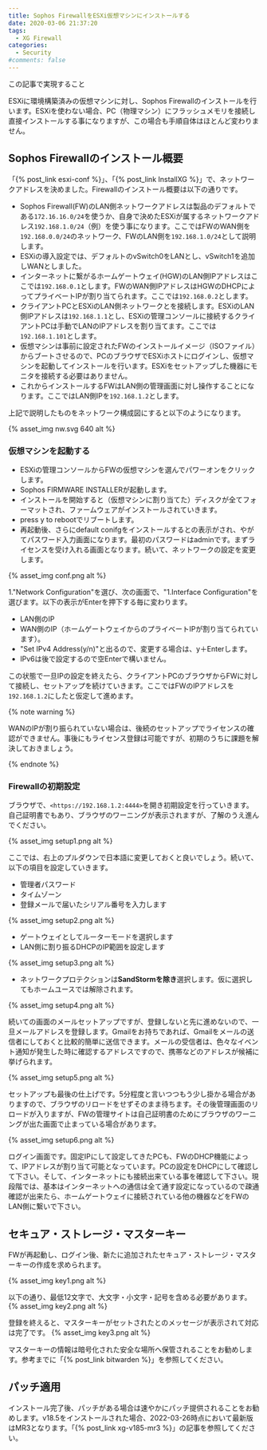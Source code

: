 ```yaml
---
title: Sophos FirewallをESXi仮想マシンにインストールする
date: 2020-03-06 21:37:20
tags:
  - XG Firewall
categories:
  - Security
#comments: false
---
```

<p class="onepoint">この記事で実現すること</p>
ESXiに環境構築済みの仮想マシンに対し、Sophos Firewallのインストールを行います。ESXiを使わない場合、PC（物理マシン）にフラッシュメモリを接続し直接インストールする事になりますが、この場合も手順自体はほとんど変わりません。

<!-- more -->

## Sophos Firewallのインストール概要

「{% post_link esxi-conf %}」、「{% post_link InstallXG %}」で、ネットワークアドレスを決めました。Firewallのインストール概要は以下の通りです。

- Sophos Firewall(FW)のLAN側ネットワークアドレスは製品のデフォルトである`172.16.16.0/24`を使うか、自身で決めたESXiが属するネットワークアドレス`192.168.1.0/24`（例）を使う事になります。ここではFWのWAN側を`192.168.0.0/24`のネットワーク、FWのLAN側を`192.168.1.0/24`として説明します。
- ESXiの導入設定では、デフォルトのvSwitch0をLANとし、vSwitch1を追加しWANとしました。
- インターネットに繋がるホームゲートウェイ(HGW)のLAN側IPアドレスはここでは`192.168.0.1`とします。FWのWAN側IPアドレスはHGWのDHCPによってプライベートIPが割り当てられます。ここでは`192.168.0.2`とします。
- クライアントPCとESXiのLAN側ネットワークとを接続します。ESXiのLAN側IPアドレスは`192.168.1.1`とし、ESXiの管理コンソールに接続するクライアントPCは手動でLANのIPアドレスを割り当てます。ここでは`192.168.1.101`とします。
- 仮想マシンは事前に設定されたFWのインストールイメージ（ISOファイル）からブートさせるので、PCのブラウザでESXiホストにログインし、仮想マシンを起動してインストールを行います。ESXiをセットアップした機器にモニタを接続する必要はありません。
- これからインストールするFWはLAN側の管理画面に対し操作することになります。ここではLAN側IPを`192.168.1.2`とします。

上記で説明したものをネットワーク構成図にすると以下のようになります。

{% asset_img nw.svg 640 alt %}

### 仮想マシンを起動する

- ESXiの管理コンソールからFWの仮想マシンを選んでパワーオンをクリックします。
- Sophos FIRMWARE INSTALLERが起動します。
- インストールを開始すると（仮想マシンに割り当てた）ディスクが全てフォーマットされ、ファームウェアがインストールされていきます。
- press y to rebootでリブートします。
- 再起動後、さらにdefault conifgをインストールするとの表示がされ、やがてパスワード入力画面になります。最初のパスワードはadminです。まずライセンスを受け入れる画面となります。続いて、ネットワークの設定を変更します。

{% asset_img conf.png alt %}

1."Network Configuration"を選び、次の画面で、"1.Interface Configuration"を選びます。以下の表示がEnterを押下する毎に変わります。

- LAN側のIP
- WAN側のIP（ホームゲートウェイからのプライベートIPが割り当てられています）。
- "Set IPv4 Address(y/n)"と出るので、変更する場合は、y＋Enterします。
- IPv6は後で設定するので空Enterで構いません。

この状態で一旦IPの設定を終えたら、クライアントPCのブラウザからFWに対して接続し、セットアップを続けていきます。ここではFWのIPアドレスを`192.168.1.2`にしたと仮定して進めます。

{% note warning %}

WANのIPが割り振られていない場合は、後続のセットアップでライセンスの確認ができません。事後にもライセンス登録は可能ですが、初期のうちに課題を解決しておきましょう。

{% endnote %}

### Firewallの初期設定

ブラウザで、`<https://192.168.1.2:4444>`を開き初期設定を行っていきます。自己証明書でもあり、ブラウザのワーニングが表示されますが、了解のうえ進んでください。

{% asset_img setup1.png alt %}

ここでは、右上のプルダウンで日本語に変更しておくと良いでしょう。続いて、以下の項目を設定していきます。

- 管理者パスワード
- タイムゾーン
- 登録メールで届いたシリアル番号を入力します

{% asset_img setup2.png alt %}

- ゲートウェイとしてルーターモードを選択します
- LAN側に割り振るDHCPのIP範囲を設定します

{% asset_img setup3.png alt %}

- ネットワークプロテクションは**SandStormを除き**選択します。仮に選択してもホームユースでは解除されます。

{% asset_img setup4.png alt %}

続いての画面のメールセットアップですが、登録しないと先に進めないので、一旦メールアドレスを登録します。Gmailをお持ちであれば、Gmailをメールの送信者にしておくと比較的簡単に送信できます。メールの受信者は、色々なイベント通知が発生した時に確認するアドレスですので、携帯などのアドレスが候補に挙げられます。

{% asset_img setup5.png alt %}

 セットアップも最後の仕上げです。5分程度と言いつつもう少し掛かる場合がありますので、ブラウザのリロードをせずそのまま待ちます。その後管理画面のリロードが入りますが、FWの管理サイトは自己証明書のためにブラウザのワーニングが出た画面で止まっている場合があります。

{% asset_img setup6.png alt %}

 ログイン画面です。固定IPにして設定してきたPCも、FWのDHCP機能によって、IPアドレスが割り当て可能となっています。PCの設定をDHCPにして確認して下さい。そして、インターネットにも接続出来ている事を確認して下さい。現段階では、基本はインターネットへの通信は全て通す設定になっているので疎通確認が出来たら、ホームゲートウェイに接続されている他の機器などをFWのLAN側に繋いで下さい。

## セキュア・ストレージ・マスターキー

FWが再起動し、ログイン後、新たに追加されたセキュア・ストレージ・マスターキーの作成を求められます。

{% asset_img key1.png alt %}

以下の通り、最低12文字で、大文字・小文字・記号を含める必要があります。
{% asset_img key2.png alt %}

登録を終えると、マスターキーがセットされたとのメッセージが表示されて対応は完了です。
{% asset_img key3.png alt %}

マスターキーの情報は暗号化された安全な場所へ保管されることをお勧めします。参考までに「{% post_link bitwarden %}」を参照してください。

## パッチ適用
インストール完了後、パッチがある場合は速やかにパッチ提供されることをお勧めします。v18.5をインストールされた場合、2022-03-26時点において最新版はMR3となります。「{% post_link xg-v185-mr3 %}」の記事を参照してください。